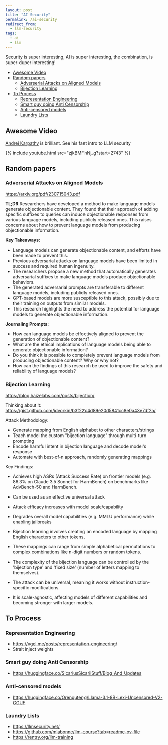 ```yaml
---
layout: post
title: "AI Security"
permalink: /ai-security
redirect_from:
  - llm-security
tags:
  - ai
  - llm
---
```


Security is super interesting, AI is super interesting, the combination, is super-duper interesting!

<!-- prettier-ignore-start -->
<!-- vim-markdown-toc-start -->

- [Awesome Video](#awesome-video)
- [Random papers](#random-papers)
    - [Adverserial Attacks on Aligned Models](#adverserial-attacks-on-aligned-models)
    - [Bijection Learning](#bijection-learning)
- [To Process](#to-process)
    - [Representation Engineering](#representation-engineering)
    - [Smart guy doing Anti Censorship](#smart-guy-doing-anti-censorship)
    - [Anti-censored models](#anti-censored-models)
    - [Laundry Lists](#laundry-lists)

<!-- vim-markdown-toc-end -->
<!-- prettier-ignore-end -->

## Awesome Video

[Andrej Karpathy](https://www.youtube.com/@AndrejKarpathy) is brilliant. See his fast intro to LLM security

{% include youtube.html src="zjkBMFhNj_g?start=2743" %}

## Random papers

### Adverserial Attacks on Aligned Models

<https://arxiv.org/pdf/2307.15043.pdf>

**TL;DR**
Researchers have developed a method to make language models generate objectionable content. They found that their approach of adding specific suffixes to queries can induce objectionable responses from various language models, including publicly released ones. This raises concerns about how to prevent language models from producing objectionable information.

**Key Takeaways:**

- Language models can generate objectionable content, and efforts have been made to prevent this.
- Previous adversarial attacks on language models have been limited in success and required human ingenuity.
- The researchers propose a new method that automatically generates adversarial suffixes to make language models produce objectionable behaviors.
- The generated adversarial prompts are transferable to different language models, including publicly released ones.
- GPT-based models are more susceptible to this attack, possibly due to their training on outputs from similar models.
- This research highlights the need to address the potential for language models to generate objectionable information.

**Journaling Prompts:**

- How can language models be effectively aligned to prevent the generation of objectionable content?
- What are the ethical implications of language models being able to generate objectionable information?
- Do you think it is possible to completely prevent language models from producing objectionable content? Why or why not?
- How can the findings of this research be used to improve the safety and reliability of language models?

### Bijection Learning

<https://blog.haizelabs.com/posts/bijection/>

Thinking about it: <https://gist.github.com/idvorkin/b3f22c4d89e20d5841cc8e0a43e7df2a/>

Attack Methodology:

- Generate mapping from English alphabet to other characters/strings
- Teach model the custom "bijection language" through multi-turn prompting
- Encode harmful intent in bijection language and decode model's response
- Automate with best-of-n approach, randomly generating mappings

Key Findings:

- Achieves high ASRs (Attack Success Rate) on frontier models (e.g. 86.3% on Claude 3.5 Sonnet for HarmBench) on benchmarks like AdvBench-50 and HarmBench.
- Can be used as an effective universal attack
- Attack efficacy increases with model scale/capability
- Degrades overall model capabilities (e.g. MMLU performance) while enabling jailbreaks

- Bijection learning involves creating an encoded language by mapping English characters to other tokens.
- These mappings can range from simple alphabetical permutations to complex combinations like n-digit numbers or random tokens.
- The complexity of the bijection language can be controlled by the 'bijection type' and 'fixed size' (number of letters mapping to themselves).

- The attack can be universal, meaning it works without instruction-specific modifications.
- It is scale-agnostic, affecting models of different capabilities and becoming stronger with larger models.

## To Process

### Representation Engineering

- <https://vgel.me/posts/representation-engineering/>
- Strait inject weights

### Smart guy doing Anti Censorship

- <https://huggingface.co/SicariusSicariiStuff/Blog_And_Updates>

### Anti-censored models

- <https://huggingface.co/Orenguteng/Llama-3.1-8B-Lexi-Uncensored-V2-GGUF>

### Laundry Lists

- <https://llmsecurity.net/>
- <https://github.com/mlabonne/llm-course?tab=readme-ov-file>
- <https://rentry.org/llm-training>
